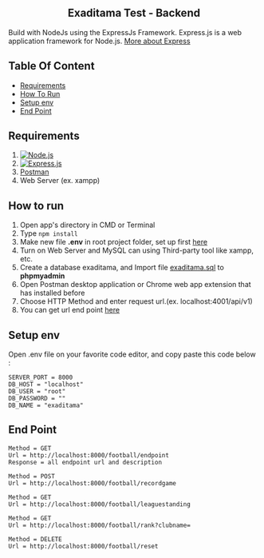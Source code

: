 <section id="home">
<h1 align="center">Exaditama Test - Backend</h1>


Build with NodeJs using the ExpressJs Framework.
Express.js is a web application framework for Node.js. [More about Express](https://en.wikipedia.org/wiki/Express.js)
</section>


## Table Of Content
<div class="header">
	<ul>
		<li><a href="#requirements">Requirements</a></li>
		<li><a href="#how-to-run">How To Run</a></li>
		<li><a href="#setup-env">Setup env</a></li>
		<li><a href="#end-point">End Point</a></li>
	</ul>
</div>

<section id="requirements">

## Requirements

1. [![Node.js](https://img.shields.io/badge/Node.js-v.10.16-green.svg?style=rounded-square)](https://nodejs.org/)	
2. [![Express.js](https://img.shields.io/badge/Express.js-4.x-blue.svg?style=rounded-square)](https://expressjs.com/en/starter/installing.html)
3. <a href="https://www.getpostman.com/">Postman</a>
4. Web Server (ex. xampp)
</section>


<section id="how-to-run">
	
## How to run
1. Open app's directory in CMD or Terminal
2. Type `npm install`
3. Make new file **.env** in root project folder, set up first [here](#setup-env)
4. Turn on Web Server and MySQL can using Third-party tool like xampp, etc.
5. Create a database exaditama, and Import file [exaditama.sql](database/exaditama.sql) to **phpmyadmin**
6. Open Postman desktop application or Chrome web app extension that has installed before
7. Choose HTTP Method and enter request url.(ex. localhost:4001/api/v1)
8. You can get url end point [here](#end-point)
</section>

<section id="setup-env">
	
## Setup env
Open .env file on your favorite code editor, and copy paste this code below :
```
SERVER_PORT = 8000
DB_HOST = "localhost"
DB_USER = "root"
DB_PASSWORD = ""
DB_NAME = "exaditama"
```
</section>

<section id="end-point">

## End Point

```
Method = GET
Url = http://localhost:8000/football/endpoint
Response = all endpoint url and description

Method = POST
Url = http://localhost:8000/football/recordgame

Method = GET
Url = http://localhost:8000/football/leaguestanding

Method = GET
Url = http://localhost:8000/football/rank?clubname=

Method = DELETE
Url = http://localhost:8000/football/reset
```
</section>

	
